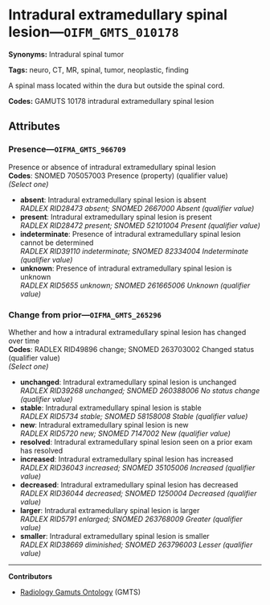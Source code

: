 # Intradural extramedullary spinal lesion—`OIFM_GMTS_010178`

**Synonyms:** Intradural spinal tumor

**Tags:** neuro, CT, MR, spinal, tumor, neoplastic, finding

A spinal mass located within the dura but outside the spinal cord.

**Codes:** GAMUTS 10178 intradural extramedullary spinal lesion

## Attributes

### Presence—`OIFMA_GMTS_966709`

Presence or absence of intradural extramedullary spinal lesion  
**Codes**: SNOMED 705057003 Presence (property) (qualifier value)  
*(Select one)*

- **absent**: Intradural extramedullary spinal lesion is absent  
_RADLEX RID28473 absent; SNOMED 2667000 Absent (qualifier value)_
- **present**: Intradural extramedullary spinal lesion is present  
_RADLEX RID28472 present; SNOMED 52101004 Present (qualifier value)_
- **indeterminate**: Presence of intradural extramedullary spinal lesion cannot be determined  
_RADLEX RID39110 indeterminate; SNOMED 82334004 Indeterminate (qualifier value)_
- **unknown**: Presence of intradural extramedullary spinal lesion is unknown  
_RADLEX RID5655 unknown; SNOMED 261665006 Unknown (qualifier value)_

### Change from prior—`OIFMA_GMTS_265296`

Whether and how a intradural extramedullary spinal lesion has changed over time  
**Codes**: RADLEX RID49896 change; SNOMED 263703002 Changed status (qualifier value)  
*(Select one)*

- **unchanged**: Intradural extramedullary spinal lesion is unchanged  
_RADLEX RID39268 unchanged; SNOMED 260388006 No status change (qualifier value)_
- **stable**: Intradural extramedullary spinal lesion is stable  
_RADLEX RID5734 stable; SNOMED 58158008 Stable (qualifier value)_
- **new**: Intradural extramedullary spinal lesion is new  
_RADLEX RID5720 new; SNOMED 7147002 New (qualifier value)_
- **resolved**: Intradural extramedullary spinal lesion seen on a prior exam has resolved  
- **increased**: Intradural extramedullary spinal lesion has increased  
_RADLEX RID36043 increased; SNOMED 35105006 Increased (qualifier value)_
- **decreased**: Intradural extramedullary spinal lesion has decreased  
_RADLEX RID36044 decreased; SNOMED 1250004 Decreased (qualifier value)_
- **larger**: Intradural extramedullary spinal lesion is larger  
_RADLEX RID5791 enlarged; SNOMED 263768009 Greater (qualifier value)_
- **smaller**: Intradural extramedullary spinal lesion is smaller  
_RADLEX RID38669 diminished; SNOMED 263796003 Lesser (qualifier value)_

---

**Contributors**

- [Radiology Gamuts Ontology](https://gamuts.net/) (GMTS)